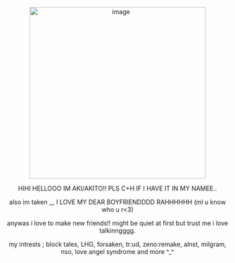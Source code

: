 <p align="center">
<img width="400" height="390" alt="image" src="https://github.com/user-attachments/assets/600358dd-6488-4ce2-9e61-32a44cb936e3" />
<p/>
<p align="center">
HIHI HELLOOO IM AKI/AKITO!! PLS C+H IF I HAVE IT IN MY NAMEE.. 
<p align="center">
also im taken ,,, I LOVE MY DEAR BOYFRIENDDDD RAHHHHHH (ml u know who u r<3)
<p align="center">
anywas i love to make new friends!! might be quiet at first but trust me i love talkinngggg.
<p align="center">
my intrests ; block tales, LHG, forsaken, tr:ud, zeno:remake, alnst, milgram, nso, love angel syndrome and more ^_^

